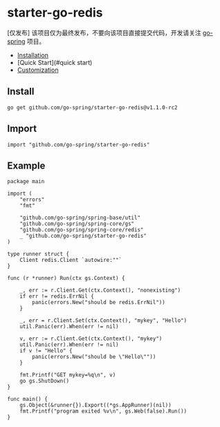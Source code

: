 # starter-go-redis

[仅发布] 该项目仅为最终发布，不要向该项目直接提交代码，开发请关注 [go-spring](https://github.com/go-spring/go-spring) 项目。

- [Installation](#installation)
- [Quick Start](#quick start)
- [Customization](#customization)

## Install

```
go get github.com/go-spring/starter-go-redis@v1.1.0-rc2 
```

## Import

```
import "github.com/go-spring/starter-go-redis"
```

## Example

```
package main

import (
	"errors"
	"fmt"

	"github.com/go-spring/spring-base/util"
	"github.com/go-spring/spring-core/gs"
	"github.com/go-spring/spring-core/redis"
	_ "github.com/go-spring/starter-go-redis"
)

type runner struct {
	Client redis.Client `autowire:""`
}

func (r *runner) Run(ctx gs.Context) {

	_, err := r.Client.Get(ctx.Context(), "nonexisting")
	if err != redis.ErrNil {
		panic(errors.New("should be redis.ErrNil"))
	}

	_, err = r.Client.Set(ctx.Context(), "mykey", "Hello")
	util.Panic(err).When(err != nil)

	v, err := r.Client.Get(ctx.Context(), "mykey")
	util.Panic(err).When(err != nil)
	if v != "Hello" {
		panic(errors.New("should be \"Hello\""))
	}

	fmt.Printf("GET mykey=%q\n", v)
	go gs.ShutDown()
}

func main() {
	gs.Object(&runner{}).Export((*gs.AppRunner)(nil))
	fmt.Printf("program exited %v\n", gs.Web(false).Run())
}
```